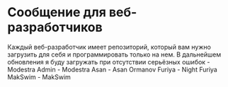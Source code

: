 # Сообщение для веб-разработчиков
Каждый веб-разработчик имеет репозиторий, который вам нужно загрузить для себя и программировать только на нем. В дальнейшем обновления я буду загружать при отсутствии серьёзных ошибок - Modestra
Admin - Modestra
Asan - Asan Ormanov
Furiya - Night Furiya
MakSwim - MakSwim
